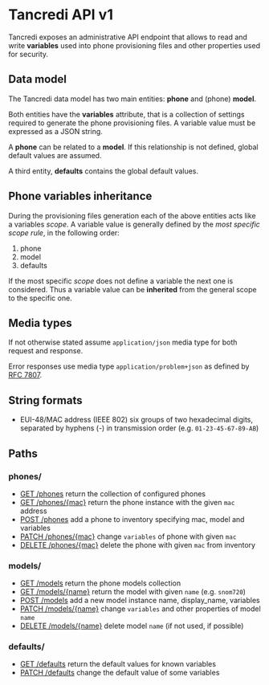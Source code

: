 # Tancredi API v1

Tancredi exposes an administrative API endpoint that allows to read and write
**variables** used into phone provisioning files and other properties used
for security.

## Data model

The Tancredi data model has two main entities: **phone** and (phone) **model**.

Both entities have the **variables** attribute, that is a collection of settings
required to generate the phone provisioning files. A variable value must be
expressed as a JSON string.

A **phone** can be related to a **model**. If this relationship is not defined,
global default values are assumed.

A third entity, **defaults** contains the global default values.

## Phone variables inheritance

During the provisioning files generation each of the above entities acts like a
variables *scope*. A variable value is generally defined by the *most specific
scope rule*, in the following order:

1. phone
2. model
3. defaults

If the most specific *scope* does not define a variable the next one is
considered. Thus a variable value can be **inherited** from the general scope to
the specific one.

## Media types

If not otherwise stated assume `application/json` media type for both request
and response.

Error responses use media type `application/problem+json` as defined by [RFC
7807](https://tools.ietf.org/html/rfc7807).

## String formats

* EUI-48/MAC address (IEEE 802) six groups of two hexadecimal digits, separated
  by hyphens (-) in transmission order (e.g. `01-23-45-67-89-AB`)

## Paths

### phones/

* [GET /phones](phonesGet.md) return the collection of configured phones
* [GET /phones/{mac}](phonesMacGet.md) return the phone instance with the given `mac` address
* [POST /phones](phonesPost.md) add a phone to inventory specifying mac, model and variables
* [PATCH /phones/{mac}](phonesMacPatch.md) change `variables` of phone with given `mac`
* [DELETE /phones/{mac}](phonesMacDelete.md) delete the phone with given `mac` from inventory

### models/

* [GET /models](modelsGet.md) return the phone models collection
* [GET /models/{name}](modelsNameGet.md) return the model with given `name` (e.g. `snom720`)
* [POST /models](modelsPost.md) add a new model instance name, display_name, variables
* [PATCH /models/{name}](modelsNamePatch.md) change `variables` and other properties of model `name`
* [DELETE /models/{name}](modelsNameDelete.md) delete model `name` (if not used, if possible)

### defaults/

* [GET /defaults](defaultsGet.md) return the default values for known variables
* [PATCH /defaults](defaultsPatch.md) change the default value of some variables
